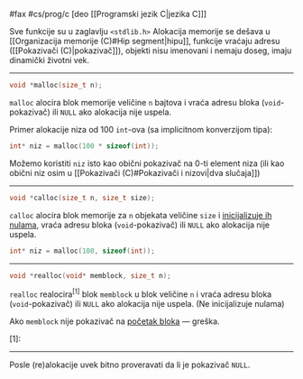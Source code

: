 #fax #cs/prog/c [deo [[Programski jezik C|jezika C]]]
$\:$

Sve funkcije su u zaglavlju ```<stdlib.h>```
Alokacija memorije se dešava u [[Organizacija memorije (C)#Hip segment|hipu]], funkcije vraćaju adresu ([[Pokazivači (C)|pokazivač]]), objekti nisu imenovani i nemaju doseg, imaju dinamički životni vek.
___
```c
void *malloc(size_t n);
```
```malloc``` alocira blok memorije veličine ```n``` bajtova i vraća adresu bloka (```void```-pokazivač) ili ```NULL``` ako alokacija nije uspela.

Primer alokacije niza od 100 ```int```-ova (sa implicitnom konverzijom tipa):
```c
int* niz = malloc(100 * sizeof(int));
```
Možemo koristiti ```niz``` isto kao obični pokazivač na 0-ti element niza (ili kao obični niz osim u [[Pokazivači (C)#Pokazivači i nizovi|dva slučaja]])
___
```c
void *calloc(size_t n, size_t size);
```
```calloc``` alocira blok memorije za ```n``` objekata veličine ```size``` i <u>inicijalizuje ih nulama</u>, vraća adresu bloka (```void```-pokazivač) ili ```NULL``` ako alokacija nije uspela.
```c
int* niz = malloc(100, sizeof(int));
```
___
```c
void *realloc(void* memblock, size_t n);
```
```realloc``` realocira$^{[1]}$ blok ```memblock``` u blok veličine ```n``` i vraća adresu bloka (```void```-pokazivač) ili ```NULL``` ako alokacija nije uspela.
(Ne inicijalizuje nulama)

Ako ```memblock``` nije pokazivač na <u>početak bloka</u> — greška.

$[1]$:

___
Posle (re)alokacije uvek bitno proveravati da li je pokazivač ```NULL```.